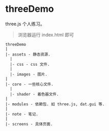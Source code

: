 # threeDemo

three.js 个人练习。

> 浏览器运行 index.html 即可

```
threeDemo
|
|- assets - 静态资源.
  |
  |- css - css 文件.
  |
  |- images - 图片.
|
|- core - 一些核心文件.
  |
  |- shader - 着色器文件.
|
|- modules - 依赖包. 如 three.js, dat.gui 等.
|
|- note - 笔记.
|
|- screens - 具体页面.
```
